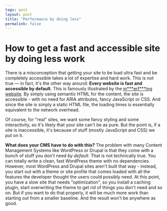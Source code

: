 ```yaml
---
tags: post
layout: post
title: "Performance by doing less"
permalink: false
---
```


# How to get a fast and accessible site by doing less work

There is a misconception that getting your site to be load ultra fast and be completely accessible takes a lot of expertise and hard work. This is not true — in fact, it's the other way around: **Every website is fast and accessible by default**. This is famously illustrated by the [m\*\*\*erf\*\*\*ing website](http://motherfuckingwebsite.com/). By simply using semantic HTML for the content, the site is accessible - with no need for ARIA attributes, fancy JavaScript or CSS. And since the site is simply a static HTML file, the loading times is essentially equivalent to the network overhead.

Of course, for "real" sites, we want some fancy styling and some interactivity, so it's likely that your site can't be as pure. But the point is, if a site is inaccessible, it's because of stuff (mostly JavaScript and CSS) we put on it.

**What does your CMS have to do with this?** The problem with many Content Management Systems like WordPress or Drupal is that they come with a bunch of stuff you don't need _by default_. That is not technically true. You can totally write a clean, fast WordPress theme with no dependencies. However, most WordPress and Drupal sites aren't built that way - instead, you start out with a theme or site profile that comes loaded with all the features the developer thought the users could possibly need. At this point, you have a slow site that needs "optimization", so you install a caching plugin, start overwriting the theme to get rid of things you don't need and so on. But if you want to do that properly, it will be much more work than starting out from a smaller baseline. And the result won't be anywhere as good.
